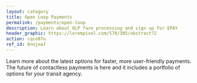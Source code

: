 ```yaml
---
layout: category
title: Open Loop Payments
permalink: /payments/open-loop
description: Learn about OLP fare processing and sign up for EPAY
header_graphic: https://lorempixel.com/570/305/abstract?2
action: cqce87u
ref_id: 6nnjoa7
---
```

Learn more about the latest options for faster, more user-friendly payments. The future of contactless payments is here and it includes a portfolio of options for your transit agency.
